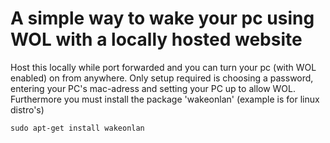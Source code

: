 # A simple way to wake your pc using WOL with a locally hosted website

Host this locally while port forwarded and you can turn your pc (with WOL enabled) on from anywhere.
Only setup required is choosing a password, entering your PC's mac-adress and setting your PC up to allow WOL.
Furthermore you must install the package 'wakeonlan' (example is for linux distro's)

```sudo apt-get install wakeonlan```
